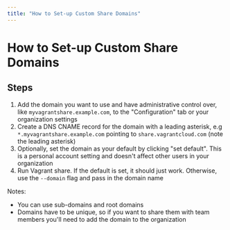 ```yaml
---
title: "How to Set-up Custom Share Domains"
---
```


# How to Set-up Custom Share Domains

## Steps

1. Add the domain you want to use and have administrative control over, like
`myvagrantshare.example.com`, to the "Configuration" tab or your organization
settings
2. Create a DNS CNAME record for the domain with a leading asterisk, e.g `*.myvagrantshare.example.com` pointing to `share.vagrantcloud.com` (note the leading asterisk)
3. Optionally, set the domain as your default by clicking "set default". This is
a personal account setting and doesn't affect other users in your organization
4. Run Vagrant share. If the default is set, it should just work. Otherwise,
use the `--domain` flag and pass in the domain name

Notes:

- You can use sub-domains and root domains
- Domains have to be unique, so if you want to share them with team members
you'll need to add the domain to the organization
